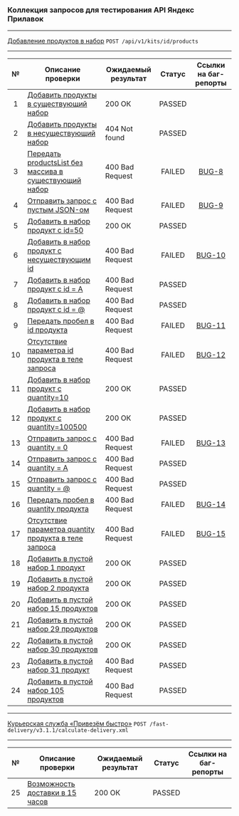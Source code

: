 ### Коллекция запросов для тестирования API Яндекс Прилавок

---

[Добавление продуктов в набор](https://www.postman.com/forweb/workspace/lavka/collection/34470293-43a0352a-462a-446f-ad79-50a57974f293) `POST /api/v1/kits/id/products`

---

| №   | Описание проверки                                                                                                                                              | Ожидаемый результат | Статус | Ссылки на баг-репорты                                     |
|:---:|----------------------------------------------------------------------------------------------------------------------------------------------------------------|---------------------|:------:|:---------------------------------------------------------:|
| 1   | [Добавить продукты в существующий набор](https://www.postman.com/forweb/workspace/lavka/request/34470293-fe784084-0c06-414a-b4be-b25ca66d6696)                 | 200 ОК              | PASSED |                                                           |
| 2   | [Добавить продукты в несуществующий набор](https://www.postman.com/forweb/workspace/lavka/request/34470293-44a855d7-4b88-48a2-9cf5-b409f533ea35)               | 404 Not found       | PASSED |                                                           |
| 3   | [Передать productsList без массива в существующий набор](https://www.postman.com/forweb/workspace/lavka/request/34470293-2223f468-2c0a-4bce-8f34-e15160df49bb) | 400 Bad Request     | FAILED | [BUG-8](https://heorhii-ap.youtrack.cloud/issue/BUG-8)    |
| 4   | [Отправить запрос с пустым JSON-ом](https://www.postman.com/forweb/workspace/lavka/request/34470293-4bd8bd7e-e6a1-40fb-be6e-b0abec46f5fa)                      | 400 Bad Request     | FAILED | [BUG-9](https://heorhii-ap.youtrack.cloud/issue/BUG-9)    |
| 5   | [Добавить в набор продукт с id=50](https://www.postman.com/forweb/workspace/lavka/request/34470293-4a4deb60-b4b9-4ecf-bc91-ce85de34135a)                       | 200 ОК              | PASSED |                                                           |
| 6   | [Добавить в набор продукт с несуществующим id](https://www.postman.com/forweb/workspace/lavka/request/34470293-9f287045-d859-4a61-b893-1044c0a635d6)           | 400 Bad Request     | FAILED | [BUG-10](https://heorhii-ap.youtrack.cloud/issue/BUG-10)  |
| 7   | [Добавить в набор продукт с id = A](https://www.postman.com/forweb/workspace/lavka/request/34470293-6aecd383-8f82-4a9b-a427-f73764db65ad)                      | 400 Bad Request     | PASSED |                                                           |
| 8   | [Добавить в набор продукт с id = @](https://www.postman.com/forweb/workspace/lavka/request/34470293-cf63d202-8628-4398-8e25-b56c46cda4b7)                      | 400 Bad Request     | PASSED |                                                           |
| 9   | [Передать пробел в id продукта](https://www.postman.com/forweb/workspace/lavka/request/34470293-21fc245e-a633-4514-b8cc-df30c3127eda)                          | 400 Bad Request     | FAILED | [BUG-11](https://heorhii-ap.youtrack.cloud/issue/BUG-11)  |
| 10  | [Отсутствие параметра id продукта в теле запроса](https://www.postman.com/forweb/workspace/lavka/request/34470293-a66448c5-bf5a-4cad-971a-f1da3208185a)        | 400 Bad Request     | FAILED | [BUG-12](https://heorhii-ap.youtrack.cloud/issue/BUG-12)  |
| 11  | [Добавить в набор продукт с quantity=10](https://www.postman.com/forweb/workspace/lavka/request/34470293-62993dbb-0b49-4e92-8399-3bc38e94acc8)                 | 200 ОК              | PASSED |                                                           |
| 12  | [Добавить в набор продукт с quantity=100500](https://www.postman.com/forweb/workspace/lavka/request/34470293-811c99a8-9688-4708-a10c-4dc1d4a0cb9a)             | 200 ОК              | PASSED |                                                           |
| 13  | [Отправить запрос с quantity = 0](https://www.postman.com/forweb/workspace/lavka/request/34470293-6d624997-915c-4502-94f3-5c5f6b39881b)                        | 400 Bad Request     | FAILED | [BUG-13](https://heorhii-ap.youtrack.cloud/issue/BUG-13)  |
| 14  | [Отправить запрос с quantity = A](https://www.postman.com/forweb/workspace/lavka/request/34470293-d77ed467-de40-49d1-9d9c-393e7a3bf6b7)                        | 400 Bad Request     | PASSED |                                                           |
| 15  | [Отправить запрос с quantity = @](https://www.postman.com/forweb/workspace/lavka/request/34470293-0ba6583e-cee2-404f-8b8b-668a98a48916)                        | 400 Bad Request     | PASSED |                                                           |
| 16  | [Передать пробел в quantity продукта](https://www.postman.com/forweb/workspace/lavka/request/34470293-404cbebf-444c-45f6-9822-6f9a6d1f4bbb)                    | 400 Bad Request     | FAILED | [BUG-14](https://heorhii-ap.youtrack.cloud/issue/BUG-14)  |
| 17  | [Отсутствие параметра quantity продукта в теле запроса](https://www.postman.com/forweb/workspace/lavka/request/34470293-c4a8bf67-2070-4190-8247-ab3dc05c92b6)  | 400 Bad Request     | FAILED | [BUG-15](https://heorhii-ap.youtrack.cloud/issue/BUG-15)  |
| 18  | [Добавить в пустой набор 1 продукт](https://www.postman.com/forweb/workspace/lavka/request/34470293-e85e38ec-230a-4482-8a67-0a8c171b19ac)                      | 200 ОК              | PASSED |                                                           |
| 19  | [Добавить в пустой набор 2 продукта](https://www.postman.com/forweb/workspace/lavka/request/34470293-8be17f0d-3b1a-4220-acda-a460247c5585)                     | 200 ОК              | PASSED |                                                           |
| 20  | [Добавить в пустой набор 15 продуктов](https://www.postman.com/forweb/workspace/lavka/request/34470293-497a254c-8187-4940-ab43-745ffbaa8022)                   | 200 ОК              | PASSED |                                                           |
| 21  | [Добавить в пустой набор 29 продуктов](https://www.postman.com/forweb/workspace/lavka/request/34470293-27fcc352-bfdd-404f-927e-4eeba75952d7)                   | 200 ОК              | PASSED |                                                           |
| 22  | [Добавить в пустой набор 30 продуктов](https://www.postman.com/forweb/workspace/lavka/request/34470293-65d6ff1f-ace0-4f18-b09a-926445d3b256)                   | 200 ОК              | PASSED |                                                           |
| 23  | [Добавить в пустой набор 31 продукт](https://www.postman.com/forweb/workspace/lavka/request/34470293-94ea7414-244c-43b6-baa8-d6ca0dee4dc0)                     | 400 Bad Request     | PASSED |                                                           |
| 24  | [Добавить в пустой набор 105 продуктов](https://www.postman.com/forweb/workspace/lavka/request/34470293-d9a6acc5-448b-4957-a3b2-e0328e0715f7)                  | 400 Bad Request     | PASSED |                                                           |

---

[Курьерская служба «Привезём быстро»](https://www.postman.com/forweb/workspace/lavka/collection/34470293-2639eb85-a518-4f07-a05c-d891af007682) `POST /fast-delivery/v3.1.1/calculate-delivery.xml`

---

| №   | Описание проверки                                                                                                                                              | Ожидаемый результат | Статус | Ссылки на баг-репорты                                     |
|:---:|----------------------------------------------------------------------------------------------------------------------------------------------------------------|---------------------|:------:|:---------------------------------------------------------:|
| 25  | [Возможность доставки в 15 часов](https://www.postman.com/forweb/workspace/lavka/request/34470293-237e0fab-9c7c-43b3-b391-ed9a234fba95)                        | 200 ОК              | PASSED |                                                           |






